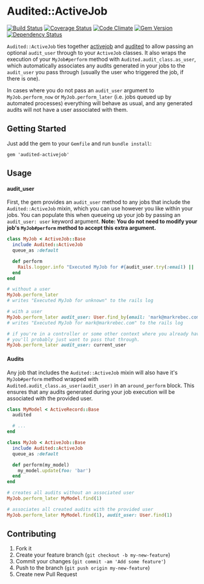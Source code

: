 # Audited::ActiveJob

[![Build Status](https://travis-ci.org/markrebec/audited-activejob.png)](https://travis-ci.org/markrebec/audited-activejob)
[![Coverage Status](https://coveralls.io/repos/markrebec/audited-activejob/badge.svg?cache=1)](https://coveralls.io/r/markrebec/audited-activejob)
[![Code Climate](https://codeclimate.com/github/markrebec/audited-activejob.png)](https://codeclimate.com/github/markrebec/audited-activejob)
[![Gem Version](https://badge.fury.io/rb/audited-activejob.png)](http://badge.fury.io/rb/audited-activejob)
[![Dependency Status](https://gemnasium.com/markrebec/audited-activejob.png)](https://gemnasium.com/markrebec/audited-activejob)

`Audited::ActiveJob` ties together [activejob](https://github.com/rails/activejob) and [audited](https://github.com/collectiveidea/audited) to allow passing an optional `audit_user` through to your `ActiveJob` classes. It also wraps the execution of your `MyJob#perform` method with `Audited.audit_class.as_user`, which automatically associates any audits generated in your jobs to the `audit_user` you pass through (usually the user who triggered the job, if there is one).

In cases where you do not pass an `audit_user` argument to `MyJob.perform_now` or `MyJob.perform_later` (i.e. jobs queued up by automated processes) everything will behave as usual, and any generated audits will not have a user associated with them.

## Getting Started

Just add the gem to your `Gemfile` and run `bundle install`:

    gem 'audited-activejob'

## Usage

#### audit_user

First, the gem provides an `audit_user` method to any jobs that include the `Audited::ActiveJob` mixin, which you can use however you like within your jobs. You can populate this when queueing up your job by passing an `audit_user: user` keyword argument. **Note: You do not need to modify your job's `MyJob#perform` method to accept this extra argument.**

```ruby
class MyJob < ActiveJob::Base
  include Audited::ActiveJob
  queue_as :default

  def perform
    Rails.logger.info "Executed MyJob for #{audit_user.try(:email) || 'unknown'}"
  end
end

# without a user
MyJob.perform_later
# writes "Executed MyJob for unknown" to the rails log

# with a user
MyJob.perform_later audit_user: User.find_by(email: 'mark@markrebec.com')
# writes "Executed MyJob for mark@markrebec.com" to the rails log

# if you're in a controller or some other context where you already have a current_user
# you'll probably just want to pass that through.
MyJob.perform_later audit_user: current_user
```

#### Audits

Any job that includes the `Audited::ActiveJob` mixin will also have it's `MyJob#perform` method wrapped with `Audited.audit_class.as_user(audit_user)` in an `around_perform` block. This ensures that any audits generated during your job execution will be associated with the provided user.

```ruby
class MyModel < ActiveRecord::Base
  audited

  # ...
end

class MyJob < ActiveJob::Base
  include Audited::ActiveJob
  queue_as :default

  def perform(my_model)
    my_model.update(foo: 'bar')
  end
end

# creates all audits without an associated user
MyJob.perform_later MyModel.find(1)

# associates all created audits with the provided user
MyJob.perform_later MyModel.find(1), audit_user: User.find(1)
```

## Contributing
1. Fork it
2. Create your feature branch (`git checkout -b my-new-feature`)
3. Commit your changes (`git commit -am 'Add some feature'`)
4. Push to the branch (`git push origin my-new-feature`)
5. Create new Pull Request
